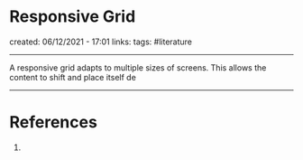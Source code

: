 # Responsive Grid
created: 06/12/2021 - 17:01
links:
tags: #literature

---

A responsive grid adapts to multiple sizes of screens. This allows the content to shift and place itself de

---

# References
1. 
